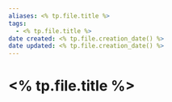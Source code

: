 ```yaml
---
aliases: <% tp.file.title %>
tags:
  - <% tp.file.title %>
date created: <% tp.file.creation_date() %>
date updated: <% tp.file.creation_date() %>
---
```


# <% tp.file.title %>